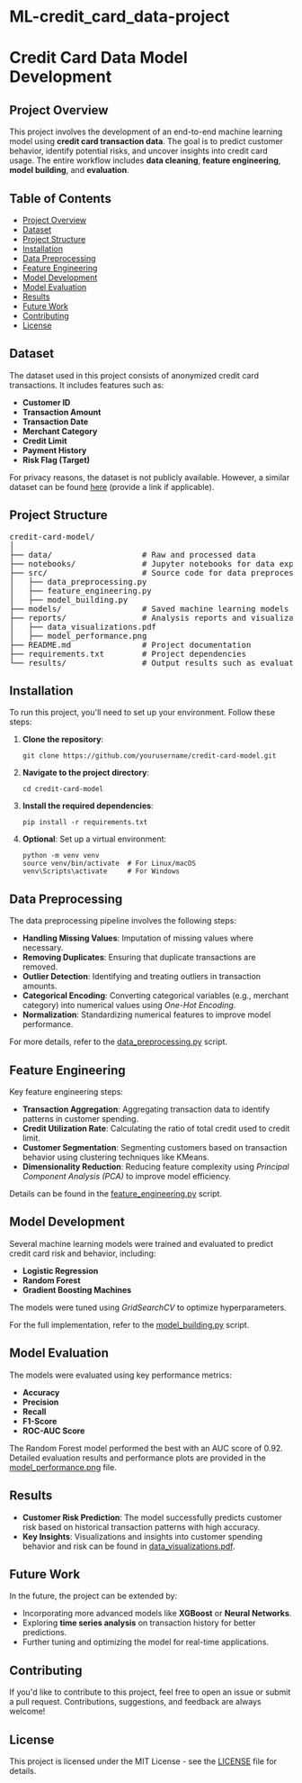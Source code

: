 # ML-credit_card_data-project
<h1>Credit Card Data Model Development</h1>

<h2>Project Overview</h2>
<p>This project involves the development of an end-to-end machine learning model using <strong>credit card transaction data</strong>. The goal is to predict customer behavior, identify potential risks, and uncover insights into credit card usage. The entire workflow includes <strong>data cleaning</strong>, <strong>feature engineering</strong>, <strong>model building</strong>, and <strong>evaluation</strong>.</p>

<h2>Table of Contents</h2>
<ul>
  <li><a href="#project-overview">Project Overview</a></li>
  <li><a href="#dataset">Dataset</a></li>
  <li><a href="#project-structure">Project Structure</a></li>
  <li><a href="#installation">Installation</a></li>
  <li><a href="#data-preprocessing">Data Preprocessing</a></li>
  <li><a href="#feature-engineering">Feature Engineering</a></li>
  <li><a href="#model-development">Model Development</a></li>
  <li><a href="#model-evaluation">Model Evaluation</a></li>
  <li><a href="#results">Results</a></li>
  <li><a href="#future-work">Future Work</a></li>
  <li><a href="#contributing">Contributing</a></li>
  <li><a href="#license">License</a></li>
</ul>

<h2 id="dataset">Dataset</h2>
<p>The dataset used in this project consists of anonymized credit card transactions. It includes features such as:</p>
<ul>
  <li><strong>Customer ID</strong></li>
  <li><strong>Transaction Amount</strong></li>
  <li><strong>Transaction Date</strong></li>
  <li><strong>Merchant Category</strong></li>
  <li><strong>Credit Limit</strong></li>
  <li><strong>Payment History</strong></li>
  <li><strong>Risk Flag (Target)</strong></li>
</ul>
<p>For privacy reasons, the dataset is not publicly available. However, a similar dataset can be found <a href="#">here</a> (provide a link if applicable).</p>

<h2 id="project-structure">Project Structure</h2>
<pre>
credit-card-model/
│
├── data/                   # Raw and processed data
├── notebooks/              # Jupyter notebooks for data exploration
├── src/                    # Source code for data preprocessing, feature engineering, and model development
│   ├── data_preprocessing.py
│   ├── feature_engineering.py
│   ├── model_building.py
├── models/                 # Saved machine learning models
├── reports/                # Analysis reports and visualizations
│   ├── data_visualizations.pdf
│   ├── model_performance.png
├── README.md               # Project documentation
├── requirements.txt        # Project dependencies
└── results/                # Output results such as evaluation metrics, plots, etc.
</pre>

<h2 id="installation">Installation</h2>
<p>To run this project, you'll need to set up your environment. Follow these steps:</p>

<ol>
  <li><strong>Clone the repository</strong>:</li>
  <pre><code>git clone https://github.com/yourusername/credit-card-model.git</code></pre>

  <li><strong>Navigate to the project directory</strong>:</li>
  <pre><code>cd credit-card-model</code></pre>

  <li><strong>Install the required dependencies</strong>:</li>
  <pre><code>pip install -r requirements.txt</code></pre>

  <li><strong>Optional</strong>: Set up a virtual environment:</li>
  <pre><code>python -m venv venv
source venv/bin/activate  # For Linux/macOS
venv\Scripts\activate     # For Windows
</code></pre>
</ol>

<h2 id="data-preprocessing">Data Preprocessing</h2>
<p>The data preprocessing pipeline involves the following steps:</p>
<ul>
  <li><strong>Handling Missing Values</strong>: Imputation of missing values where necessary.</li>
  <li><strong>Removing Duplicates</strong>: Ensuring that duplicate transactions are removed.</li>
  <li><strong>Outlier Detection</strong>: Identifying and treating outliers in transaction amounts.</li>
  <li><strong>Categorical Encoding</strong>: Converting categorical variables (e.g., merchant category) into numerical values using <em>One-Hot Encoding</em>.</li>
  <li><strong>Normalization</strong>: Standardizing numerical features to improve model performance.</li>
</ul>
<p>For more details, refer to the <a href="src/data_preprocessing.py">data_preprocessing.py</a> script.</p>

<h2 id="feature-engineering">Feature Engineering</h2>
<p>Key feature engineering steps:</p>
<ul>
  <li><strong>Transaction Aggregation</strong>: Aggregating transaction data to identify patterns in customer spending.</li>
  <li><strong>Credit Utilization Rate</strong>: Calculating the ratio of total credit used to credit limit.</li>
  <li><strong>Customer Segmentation</strong>: Segmenting customers based on transaction behavior using clustering techniques like KMeans.</li>
  <li><strong>Dimensionality Reduction</strong>: Reducing feature complexity using <em>Principal Component Analysis (PCA)</em> to improve model efficiency.</li>
</ul>
<p>Details can be found in the <a href="src/feature_engineering.py">feature_engineering.py</a> script.</p>

<h2 id="model-development">Model Development</h2>
<p>Several machine learning models were trained and evaluated to predict credit card risk and behavior, including:</p>
<ul>
  <li><strong>Logistic Regression</strong></li>
  <li><strong>Random Forest</strong></li>
  <li><strong>Gradient Boosting Machines</strong></li>
</ul>
<p>The models were tuned using <em>GridSearchCV</em> to optimize hyperparameters.</p>
<p>For the full implementation, refer to the <a href="src/model_building.py">model_building.py</a> script.</p>

<h2 id="model-evaluation">Model Evaluation</h2>
<p>The models were evaluated using key performance metrics:</p>
<ul>
  <li><strong>Accuracy</strong></li>
  <li><strong>Precision</strong></li>
  <li><strong>Recall</strong></li>
  <li><strong>F1-Score</strong></li>
  <li><strong>ROC-AUC Score</strong></li>
</ul>
<p>The Random Forest model performed the best with an AUC score of 0.92. Detailed evaluation results and performance plots are provided in the <a href="reports/model_performance.png">model_performance.png</a> file.</p>

<h2 id="results">Results</h2>
<ul>
  <li><strong>Customer Risk Prediction</strong>: The model successfully predicts customer risk based on historical transaction patterns with high accuracy.</li>
  <li><strong>Key Insights</strong>: Visualizations and insights into customer spending behavior and risk can be found in <a href="reports/data_visualizations.pdf">data_visualizations.pdf</a>.</li>
</ul>

<h2 id="future-work">Future Work</h2>
<p>In the future, the project can be extended by:</p>
<ul>
  <li>Incorporating more advanced models like <strong>XGBoost</strong> or <strong>Neural Networks</strong>.</li>
  <li>Exploring <strong>time series analysis</strong> on transaction history for better predictions.</li>
  <li>Further tuning and optimizing the model for real-time applications.</li>
</ul>

<h2 id="contributing">Contributing</h2>
<p>If you'd like to contribute to this project, feel free to open an issue or submit a pull request. Contributions, suggestions, and feedback are always welcome!</p>

<h2 id="license">License</h2>
<p>This project is licensed under the MIT License - see the <a href="LICENSE">LICENSE</a> file for details.</p>
